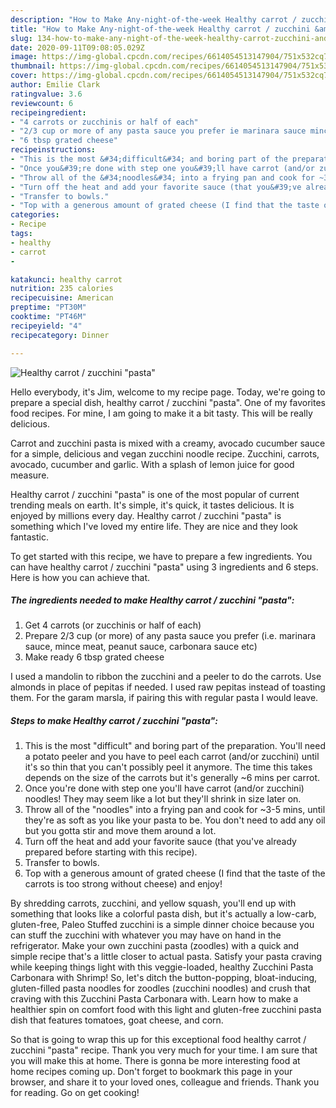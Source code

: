 ```yaml
---
description: "How to Make Any-night-of-the-week Healthy carrot / zucchini &amp;#34;pasta&amp;#34;"
title: "How to Make Any-night-of-the-week Healthy carrot / zucchini &amp;#34;pasta&amp;#34;"
slug: 134-how-to-make-any-night-of-the-week-healthy-carrot-zucchini-and-34-pasta-and-34
date: 2020-09-11T09:08:05.029Z
image: https://img-global.cpcdn.com/recipes/6614054513147904/751x532cq70/healthy-carrot-zucchini-pasta-recipe-main-photo.jpg
thumbnail: https://img-global.cpcdn.com/recipes/6614054513147904/751x532cq70/healthy-carrot-zucchini-pasta-recipe-main-photo.jpg
cover: https://img-global.cpcdn.com/recipes/6614054513147904/751x532cq70/healthy-carrot-zucchini-pasta-recipe-main-photo.jpg
author: Emilie Clark
ratingvalue: 3.6
reviewcount: 6
recipeingredient:
- "4 carrots or zucchinis or half of each"
- "2/3 cup or more of any pasta sauce you prefer ie marinara sauce mince meat peanut sauce carbonara sauce etc"
- "6 tbsp grated cheese"
recipeinstructions:
- "This is the most &#34;difficult&#34; and boring part of the preparation. You&#39;ll need a potato peeler and you have to peel each carrot (and/or zucchini) until it&#39;s so thin that you can&#39;t possibly peel it anymore. The time this takes depends on the size of the carrots but it&#39;s generally ~6 mins per carrot."
- "Once you&#39;re done with step one you&#39;ll have carrot (and/or zucchini) noodles! They may seem like a lot but they&#39;ll shrink in size later on."
- "Throw all of the &#34;noodles&#34; into a frying pan and cook for ~3-5 mins, until they&#39;re as soft as you like your pasta to be. You don&#39;t need to add any oil but you gotta stir and move them around a lot."
- "Turn off the heat and add your favorite sauce (that you&#39;ve already prepared before starting with this recipe)."
- "Transfer to bowls."
- "Top with a generous amount of grated cheese (I find that the taste of the carrots is too strong without cheese) and enjoy!"
categories:
- Recipe
tags:
- healthy
- carrot
- 

katakunci: healthy carrot  
nutrition: 235 calories
recipecuisine: American
preptime: "PT30M"
cooktime: "PT46M"
recipeyield: "4"
recipecategory: Dinner

---
```



![Healthy carrot / zucchini &#34;pasta&#34;](https://img-global.cpcdn.com/recipes/6614054513147904/751x532cq70/healthy-carrot-zucchini-pasta-recipe-main-photo.jpg)

Hello everybody, it's Jim, welcome to my recipe page. Today, we're going to prepare a special dish, healthy carrot / zucchini &#34;pasta&#34;. One of my favorites food recipes. For mine, I am going to make it a bit tasty. This will be really delicious.

Carrot and zucchini pasta is mixed with a creamy, avocado cucumber sauce for a simple, delicious and vegan zucchini noodle recipe. Zucchini, carrots, avocado, cucumber and garlic. With a splash of lemon juice for good measure.

Healthy carrot / zucchini &#34;pasta&#34; is one of the most popular of current trending meals on earth. It's simple, it's quick, it tastes delicious. It is enjoyed by millions every day. Healthy carrot / zucchini &#34;pasta&#34; is something which I've loved my entire life. They are nice and they look fantastic.


To get started with this recipe, we have to prepare a few ingredients. You can have healthy carrot / zucchini &#34;pasta&#34; using 3 ingredients and 6 steps. Here is how you can achieve that.

##### The ingredients needed to make Healthy carrot / zucchini &#34;pasta&#34;:

1. Get 4 carrots (or zucchinis or half of each)
1. Prepare 2/3 cup (or more) of any pasta sauce you prefer (i.e. marinara sauce, mince meat, peanut sauce, carbonara sauce etc)
1. Make ready 6 tbsp grated cheese


I used a mandolin to ribbon the zucchini and a peeler to do the carrots. Use almonds in place of pepitas if needed. I used raw pepitas instead of toasting them. For the garam marsla, if pairing this with regular pasta I would leave. 

##### Steps to make Healthy carrot / zucchini &#34;pasta&#34;:

1. This is the most &#34;difficult&#34; and boring part of the preparation. You&#39;ll need a potato peeler and you have to peel each carrot (and/or zucchini) until it&#39;s so thin that you can&#39;t possibly peel it anymore. The time this takes depends on the size of the carrots but it&#39;s generally ~6 mins per carrot.
1. Once you&#39;re done with step one you&#39;ll have carrot (and/or zucchini) noodles! They may seem like a lot but they&#39;ll shrink in size later on.
1. Throw all of the &#34;noodles&#34; into a frying pan and cook for ~3-5 mins, until they&#39;re as soft as you like your pasta to be. You don&#39;t need to add any oil but you gotta stir and move them around a lot.
1. Turn off the heat and add your favorite sauce (that you&#39;ve already prepared before starting with this recipe).
1. Transfer to bowls.
1. Top with a generous amount of grated cheese (I find that the taste of the carrots is too strong without cheese) and enjoy!


By shredding carrots, zucchini, and yellow squash, you&#39;ll end up with something that looks like a colorful pasta dish, but it&#39;s actually a low-carb, gluten-free, Paleo Stuffed zucchini is a simple dinner choice because you can stuff the zucchini with whatever you may have on hand in the refrigerator. Make your own zucchini pasta (zoodles) with a quick and simple recipe that&#39;s a little closer to actual pasta. Satisfy your pasta craving while keeping things light with this veggie-loaded, healthy Zucchini Pasta Carbonara with Shrimp! So, let&#39;s ditch the button-popping, bloat-inducing, gluten-filled pasta noodles for zoodles (zucchini noodles) and crush that craving with this Zucchini Pasta Carbonara with. Learn how to make a healthier spin on comfort food with this light and gluten-free zucchini pasta dish that features tomatoes, goat cheese, and corn. 

So that is going to wrap this up for this exceptional food healthy carrot / zucchini &#34;pasta&#34; recipe. Thank you very much for your time. I am sure that you will make this at home. There is gonna be more interesting food at home recipes coming up. Don't forget to bookmark this page in your browser, and share it to your loved ones, colleague and friends. Thank you for reading. Go on get cooking!
